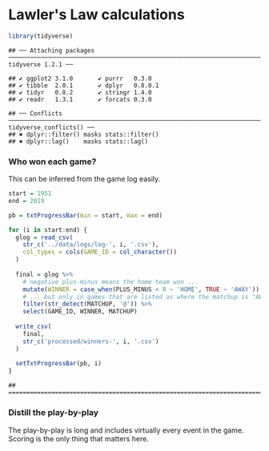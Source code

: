 Lawler's Law calculations
================

``` r
library(tidyverse)
```

    ## ── Attaching packages ─────────────────────────────────────────────────────────────────────────────────────────── tidyverse 1.2.1 ──

    ## ✔ ggplot2 3.1.0       ✔ purrr   0.3.0  
    ## ✔ tibble  2.0.1       ✔ dplyr   0.8.0.1
    ## ✔ tidyr   0.8.2       ✔ stringr 1.4.0  
    ## ✔ readr   1.3.1       ✔ forcats 0.3.0

    ## ── Conflicts ────────────────────────────────────────────────────────────────────────────────────────────── tidyverse_conflicts() ──
    ## ✖ dplyr::filter() masks stats::filter()
    ## ✖ dplyr::lag()    masks stats::lag()

### Who won each game?

This can be inferred from the game log easily.

``` r
start = 1951
end = 2019

pb = txtProgressBar(min = start, max = end) 

for (i in start:end) {
  glog = read_csv(
    str_c('../data/logs/log-', i, '.csv'),
    col_types = cols(GAME_ID = col_character())
  )
  
  final = glog %>% 
    # negative plus-minus means the home team won ...
    mutate(WINNER = case_when(PLUS_MINUS < 0 ~ 'HOME', TRUE ~ 'AWAY')) %>% 
    # ... but only in games that are listed as where the matchup is "AWAY @ HOME"
    filter(str_detect(MATCHUP, '@')) %>% 
    select(GAME_ID, WINNER, MATCHUP)
  
  write_csv(
    final,
    str_c('processed/winners-', i, '.csv')
  )
  
  setTxtProgressBar(pb, i)
}
```

    ## ===========================================================================

### Distill the play-by-play

The play-by-play is long and includes virtually every event in the game. Scoring is the only thing that matters here.
